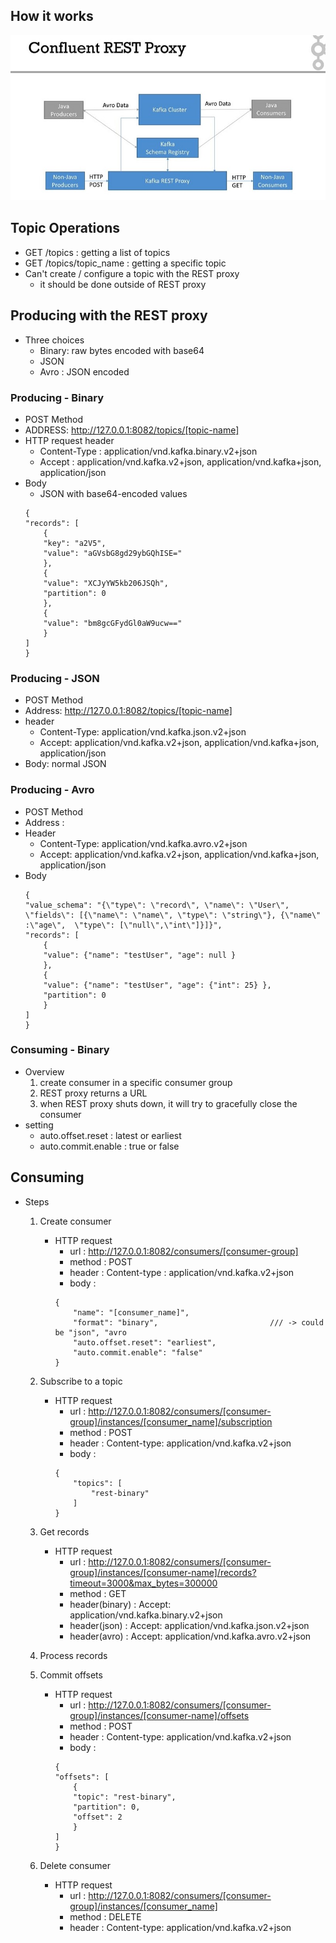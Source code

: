 ## How it works
![1](how.jpg)

## Topic Operations
- GET /topics : getting a list of topics
- GET /topics/topic_name : getting a specific topic 
- Can't create / configure a topic with the REST proxy
    - it should be done outside of REST proxy

## Producing with the REST proxy
- Three choices
    - Binary: raw bytes encoded with base64
    - JSON
    - Avro : JSON encoded


### Producing - Binary
- POST Method
- ADDRESS: http://127.0.0.1:8082/topics/[topic-name]
- HTTP request header
    - Content-Type : application/vnd.kafka.binary.v2+json
    - Accept : application/vnd.kafka.v2+json, application/vnd.kafka+json, application/json
- Body
    - JSON with base64-encoded values
    ```
    {
    "records": [
        {
        "key": "a2V5",
        "value": "aGVsbG8gd29ybGQhISE="
        },
        {
        "value": "XCJyYW5kb206JSQh",
        "partition": 0
        },
        {
        "value": "bm8gcGFydGl0aW9ucw=="
        }
    ]
    }
    ```

### Producing - JSON
- POST Method
- Address: http://127.0.0.1:8082/topics/[topic-name]
- header
    - Content-Type: application/vnd.kafka.json.v2+json
    - Accept: application/vnd.kafka.v2+json, application/vnd.kafka+json, application/json    
- Body: normal JSON

### Producing - Avro
- POST Method
- Address :
- Header
    - Content-Type: application/vnd.kafka.avro.v2+json
    - Accept: application/vnd.kafka.v2+json, application/vnd.kafka+json, application/json
- Body
    ```
    {
    "value_schema": "{\"type\": \"record\", \"name\": \"User\", \"fields\": [{\"name\": \"name\", \"type\": \"string\"}, {\"name\" :\"age\",  \"type\": [\"null\",\"int\"]}]}",
    "records": [
        {
        "value": {"name": "testUser", "age": null }
        },
        {
        "value": {"name": "testUser", "age": {"int": 25} },
        "partition": 0
        }
    ]
    }
    ```

### Consuming - Binary
- Overview
    1. create consumer in a specific consumer group
    2. REST proxy returns a URL
    3. when REST proxy shuts down, it will try to gracefully close the consumer
- setting
    - auto.offset.reset : latest or earliest
    - auto.commit.enable : true or false


## Consuming 
- Steps
    1. Create consumer
        - HTTP request
            - url : http://127.0.0.1:8082/consumers/[consumer-group]
            - method : POST
            - header : Content-type : application/vnd.kafka.v2+json
            - body : 
            ```
            {
                "name": "[consumer_name]",
                "format": "binary",                         /// -> could be "json", "avro
                "auto.offset.reset": "earliest",
                "auto.commit.enable": "false"
            }
            ```
    2. Subscribe to a topic
        - HTTP request
            - url : http://127.0.0.1:8082/consumers/[consumer-group]/instances/[consumer_name]/subscription
            - method : POST
            - header : Content-type: application/vnd.kafka.v2+json
            - body :
            ```
            {
                "topics": [
                    "rest-binary"
                ]
            }
            ```
    3. Get records
        - HTTP request
            - url : http://127.0.0.1:8082/consumers/[consumer-group]/instances/[consumer-name]/records?timeout=3000&max_bytes=300000
            - method : GET
            - header(binary) : Accept: application/vnd.kafka.binary.v2+json
            - header(json) : Accept: application/vnd.kafka.json.v2+json
            - header(avro) : Accept: application/vnd.kafka.avro.v2+json

    4. Process records
    5. Commit offsets
        - HTTP request
            - url : http://127.0.0.1:8082/consumers/[consumer-group]/instances/[consumer-name]/offsets
            - method : POST
            - header : Content-type: application/vnd.kafka.v2+json
            - body :
            ```
            {
            "offsets": [
                {
                "topic": "rest-binary",
                "partition": 0,
                "offset": 2
                }
            ]
            }
            ```
    6. Delete consumer
        - HTTP request
            - url : http://127.0.0.1:8082/consumers/[consumer-group]/instances/[consumer_name]
            - method : DELETE
            - header : Content-type: application/vnd.kafka.v2+json
            